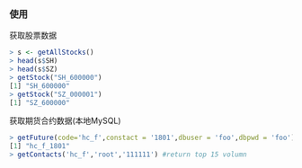 ### 使用 
获取股票数据
```r
> s <- getAllStocks()
> head(s$SH)
> head(s$SZ)
> getStock("SH_600000") 
[1] "SH_600000"
> getStock("SZ_000001") 
[1] "SZ_600000"
```
获取期货合约数据(本地MySQL)
```r
> getFuture(code='hc_f',constact = '1801',dbuser = 'foo',dbpwd = 'foo') 
[1] "hc_f_1801"
> getContacts('hc_f','root','111111') #return top 15 volumn
```


